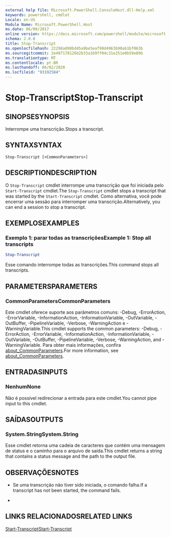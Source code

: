 ```yaml
---
external help file: Microsoft.PowerShell.ConsoleHost.dll-Help.xml
keywords: powershell, cmdlet
Locale: en-US
Module Name: Microsoft.PowerShell.Host
ms.date: 06/09/2017
online version: https://docs.microsoft.com/powershell/module/microsoft.powershell.host/stop-transcript?view=powershell-5.1&WT.mc_id=ps-gethelp
schema: 2.0.0
title: Stop-Transcript
ms.openlocfilehash: 22298a898bd45a9be5eaf98d4963b98ab1bf063b
ms.sourcegitcommit: 2e497178126b2b33a169ff04c31e251e0b59e89b
ms.translationtype: MT
ms.contentlocale: pt-BR
ms.lasthandoff: 06/02/2020
ms.locfileid: "93192584"
---
```

# <span data-ttu-id="4aef0-103">Stop-Transcript</span><span class="sxs-lookup"><span data-stu-id="4aef0-103">Stop-Transcript</span></span>

## <span data-ttu-id="4aef0-104">SINOPSE</span><span class="sxs-lookup"><span data-stu-id="4aef0-104">SYNOPSIS</span></span>
<span data-ttu-id="4aef0-105">Interrompe uma transcrição.</span><span class="sxs-lookup"><span data-stu-id="4aef0-105">Stops a transcript.</span></span>

## <span data-ttu-id="4aef0-106">SYNTAX</span><span class="sxs-lookup"><span data-stu-id="4aef0-106">SYNTAX</span></span>

```
Stop-Transcript [<CommonParameters>]
```

## <span data-ttu-id="4aef0-107">DESCRIPTION</span><span class="sxs-lookup"><span data-stu-id="4aef0-107">DESCRIPTION</span></span>
<span data-ttu-id="4aef0-108">O `Stop-Transcript` cmdlet interrompe uma transcrição que foi iniciada pelo `Start-Transcript` cmdlet.</span><span class="sxs-lookup"><span data-stu-id="4aef0-108">The `Stop-Transcript` cmdlet stops a transcript that was started by the `Start-Transcript` cmdlet.</span></span>
<span data-ttu-id="4aef0-109">Como alternativa, você pode encerrar uma sessão para interromper uma transcrição.</span><span class="sxs-lookup"><span data-stu-id="4aef0-109">Alternatively, you can end a session to stop a transcript.</span></span>

## <span data-ttu-id="4aef0-110">EXEMPLOS</span><span class="sxs-lookup"><span data-stu-id="4aef0-110">EXAMPLES</span></span>

### <span data-ttu-id="4aef0-111">Exemplo 1: parar todas as transcrições</span><span class="sxs-lookup"><span data-stu-id="4aef0-111">Example 1: Stop all transcripts</span></span>

```powershell
Stop-Transcript
```

<span data-ttu-id="4aef0-112">Esse comando interrompe todas as transcrições.</span><span class="sxs-lookup"><span data-stu-id="4aef0-112">This command stops all transcripts.</span></span>

## <span data-ttu-id="4aef0-113">PARAMETERS</span><span class="sxs-lookup"><span data-stu-id="4aef0-113">PARAMETERS</span></span>

### <span data-ttu-id="4aef0-114">CommonParameters</span><span class="sxs-lookup"><span data-stu-id="4aef0-114">CommonParameters</span></span>
<span data-ttu-id="4aef0-115">Este cmdlet oferece suporte aos parâmetros comuns: -Debug, -ErrorAction, -ErrorVariable, -InformationAction, -InformationVariable, -OutVariable, -OutBuffer, -PipelineVariable, -Verbose, -WarningAction e -WarningVariable.</span><span class="sxs-lookup"><span data-stu-id="4aef0-115">This cmdlet supports the common parameters: -Debug, -ErrorAction, -ErrorVariable, -InformationAction, -InformationVariable, -OutVariable, -OutBuffer, -PipelineVariable, -Verbose, -WarningAction, and -WarningVariable.</span></span> <span data-ttu-id="4aef0-116">Para obter mais informações, confira [about_CommonParameters](https://go.microsoft.com/fwlink/?LinkID=113216).</span><span class="sxs-lookup"><span data-stu-id="4aef0-116">For more information, see [about_CommonParameters](https://go.microsoft.com/fwlink/?LinkID=113216).</span></span>

## <span data-ttu-id="4aef0-117">ENTRADAS</span><span class="sxs-lookup"><span data-stu-id="4aef0-117">INPUTS</span></span>

### <span data-ttu-id="4aef0-118">Nenhum</span><span class="sxs-lookup"><span data-stu-id="4aef0-118">None</span></span>
<span data-ttu-id="4aef0-119">Não é possível redirecionar a entrada para este cmdlet.</span><span class="sxs-lookup"><span data-stu-id="4aef0-119">You cannot pipe input to this cmdlet.</span></span>

## <span data-ttu-id="4aef0-120">SAÍDAS</span><span class="sxs-lookup"><span data-stu-id="4aef0-120">OUTPUTS</span></span>

### <span data-ttu-id="4aef0-121">System.String</span><span class="sxs-lookup"><span data-stu-id="4aef0-121">System.String</span></span>
<span data-ttu-id="4aef0-122">Esse cmdlet retorna uma cadeia de caracteres que contém uma mensagem de status e o caminho para o arquivo de saída.</span><span class="sxs-lookup"><span data-stu-id="4aef0-122">This cmdlet returns a string that contains a status message and the path to the output file.</span></span>

## <span data-ttu-id="4aef0-123">OBSERVAÇÕES</span><span class="sxs-lookup"><span data-stu-id="4aef0-123">NOTES</span></span>

* <span data-ttu-id="4aef0-124">Se uma transcrição não tiver sido iniciada, o comando falha.</span><span class="sxs-lookup"><span data-stu-id="4aef0-124">If a transcript has not been started, the command fails.</span></span>

*

## <span data-ttu-id="4aef0-125">LINKS RELACIONADOS</span><span class="sxs-lookup"><span data-stu-id="4aef0-125">RELATED LINKS</span></span>

[<span data-ttu-id="4aef0-126">Start-Transcript</span><span class="sxs-lookup"><span data-stu-id="4aef0-126">Start-Transcript</span></span>](Start-Transcript.md)
